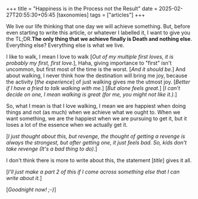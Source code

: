 +++
title = "Happiness is in the Process not the Result"
date = 2025-02-27T20:55:30+05:45
[taxonomies] 
tags = ["articles"]
+++

We live our life thinking that one day we will achieve something. But, before even starting
to write this article, or whatever I labelled it, I want to give you the TL;DR.__The only thing
that we achieve finally is Death and nothing else__. Everything else? Everything else is what
we live.

I like to walk, I mean I love to walk [_Out of my multiple first loves, it is probably my first, first love._],
Haha, giving importance to "first" isn't uncommon, but first most of the time is the worst. [_And it should be._]
And about walking, I never think how the destination will bring me joy, because the activity [_the experience_] of
just walking gives me the utmost joy. [_Better if I have a fried to talk walking with me._]
[_But alone feels great._] [_I can't decide on one, I mean walking is great (for me, you might not like it.)._]

So, what I mean is that I love walking, I mean we are happiest when doing things and not (as much) when we
achieve what we ought to. When we want something, we are the happiest when we are pursuing to get it, but it
loses a lot of the essence when we actually get it.

[_I just thought about this, but revenge, the thought of getting a revenge is always the strongest, but after
getting one, it just feels bad. So, kids don't take revenge (It's a bad thing to do)._]

I don't think there is more to write about this, the statement [_title_] gives it all.

[_I'll just make a part 2 of this if I come across something else that I can write about it._]

[_Goodnight now! ;-)_]
